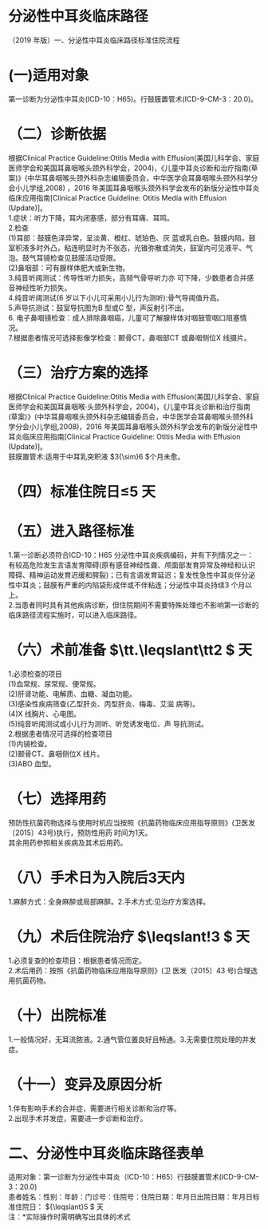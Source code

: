 # 分泌性中耳炎临床路径  
（2019 年版）一、分泌性中耳炎临床路径标准住院流程  
# (一)适用对象  
第一诊断为分泌性中耳炎(ICD-10：H65)。行鼓膜置管术(ICD-9-CM-3：20.0)。  
# （二）诊断依据  
根据Clinical Practice Guideline:Otitis Media with Effusion(美国儿科学会、家庭医师学会和美国耳鼻咽喉头颈外科学会，2004)，《儿童中耳炎诊断和治疗指南(草案)》(中华耳鼻咽喉头颈外科杂志编辑委员会，中华医学会耳鼻咽喉头颈外科学分会小儿学组,2008) ，2016 年美国耳鼻咽喉头颈外科学会发布的新版分泌性中耳炎临床应用指南[Clinical Practice Guideline: Otitis Media with Effusion (Update)]。  
1.症状：听力下降，耳内闭塞感，部分有耳痛、耳鸣。  
2.检查  
(1)耳部：鼓膜色泽异常，呈淡黄、橙红、琥珀色、灰 蓝或乳白色。鼓膜内陷，鼓室积液多时外凸，粘连明显时为不张态，光锥弥散或消失，鼓室内可见液平、气泡。鼓气耳镜检查见鼓膜活动受限。  
(2)鼻咽部：可有腺样体肥大或新生物。  
3.纯音听阈测试：传导性听力损失，高频气骨导听力亦 可下降，少数患者合并感音神经性听力损失。  
4.纯音听阈测试(6 岁以下小儿可采用小儿行为测听):骨气导阈值升高。  
5.声导抗测试：鼓室导抗图为B 型或C 型，声反射引不出。  
6. 电子鼻咽镜检查：成人排除鼻咽癌，儿童可了解腺样体对咽鼓管咽口阻塞情况。  
7.根据患者情况可选择影像学检查：颞骨CT，鼻咽部CT 或鼻咽侧位X 线摄片。  
# （三）治疗方案的选择  
根据Clinical Practice Guideline:Otitis Media with Effusion(美国儿科学会、家庭医师学会和美国耳鼻咽喉·头颈外科学会，2004)，《儿童中耳炎诊断和治疗指南(草案)》(中华耳鼻咽喉头颈外科杂志编辑委员会，中华医学会耳鼻咽喉头颈外科学分会小儿学组,2008)，2016 年美国耳鼻咽喉头颈外科学会发布的新版分泌性中耳炎临床应用指南[Clinical Practice Guideline: Otitis Media with Effusion (Update)]。  
鼓膜置管术:适用于中耳乳突积液 $3{\sim}6 $个月未愈。  
# （四）标准住院日≤5 天  
# （五）进入路径标准  
1.第一诊断必须符合ICD-10：H65 分泌性中耳炎疾病编码，并有下列情况之一：有较高危险发生言语发育障碍(原有感音神经性聋、颅面部发育异常及神经和认识障碍、精神运动发育迟缓和腭裂)；已有言语发育延迟；复发性急性中耳炎伴分泌性中耳炎；鼓膜有严重的内陷袋形成伴或不伴粘连；分泌性中耳炎持续3 个月以上。  
2.当患者同时具有其他疾病诊断，但住院期间不需要特殊处理也不影响第一诊断的临床路径流程实施时，可以进入临床路径。  
# （六）术前准备 $\tt.\leqslant\tt2 $ 天  
1.必须检查的项目  
(1)血常规、尿常规、便常规。  
(2)肝肾功能、电解质、血糖、凝血功能。  
(3)感染性疾病筛查(乙型肝炎、丙型肝炎、梅毒、艾滋 病等)。  
(4)X 线胸片、心电图。  
(5)纯音听阈测试或小儿行为测听、听觉诱发电位、声 导抗测试。  
2.根据患者情况可选择的检查项目  
(1)内镜检查。  
(2)颞骨CT、鼻咽侧位X 线片。  
(3)ABO 血型。  
# （七）选择用药  
预防性抗菌药物选择与使用时机应当按照《抗菌药物临床应用指导原则》(卫医发〔2015〕43号)执行，预防性用药 时间为1天。  
其余用药参照相关疾病及其术后用药。  
# （八）手术日为入院后3天内  
1.麻醉方式：全身麻醉或局部麻醉。2.手术方式:见治疗方案选择。  
# （九）术后住院治疗 $\leqslant\!3 $ 天  
1.必须复查的检查项目：根据患者情况而定。  
2.术后用药：按照《抗菌药物临床应用指导原则》(卫 医发〔2015〕43 号)合理选用抗菌药物。  
# （十）出院标准  
1.一般情况好，无耳流脓液。2.通气管位置良好且畅通。3.无需要住院处理的并发症。  
# （十一）变异及原因分析  
1.伴有影响手术的合并症，需要进行相关诊断和治疗等。  
2.出现手术并发症，需要进一步诊断和治疗。  
# 二、分泌性中耳炎临床路径表单  
适用对象：第一诊断为分泌性中耳炎（ICD-10：H65）行鼓膜置管术(ICD-9-CM-3：20.0)  
患者姓名：性别：年龄：门诊号：住院号：住院日期：年月日出院日期：年月日标准住院日： ${\leqslant}5 $ 天  
注：\*实际操作时需明确写出具体的术式  